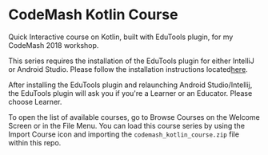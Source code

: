 # CodeMash Kotlin Course
Quick Interactive course on Kotlin, built with EduTools plugin, for my CodeMash 2018 workshop. 

This series requires the installation of the EduTools plugin for either IntelliJ or Android Studio. Please follow the installation instructions located<a href="https://kotlinlang.org/docs/tutorials/edu-tools-learner.html" targer="_blank">here</a>.
 
 After installing the EduTools plugin and relaunching Android Studio/Intellij, the EduTools plugin will ask you if you're a Learner or an Educator. Please choose Learner.
  
  To open the list of available courses, go to Browse Courses on the Welcome Screen or in the File Menu. You can load this course series by using the Import Course icon and importing the `codemash_kotlin_course.zip` file within this repo.  